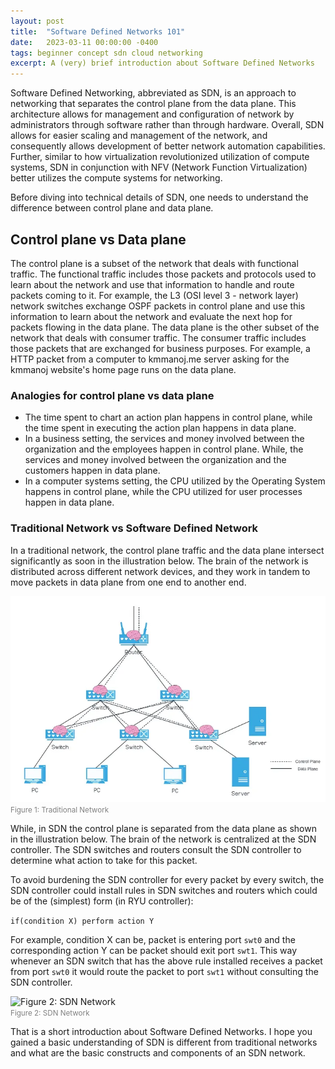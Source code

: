```yaml
---
layout: post
title:  "Software Defined Networks 101"
date:   2023-03-11 00:00:00 -0400
tags: beginner concept sdn cloud networking
excerpt: A (very) brief introduction about Software Defined Networks
---
```


Software Defined Networking, abbreviated as SDN, is an approach to networking that separates the control plane from the data plane. This architecture allows for management and configuration of network by administrators through software rather than through hardware. Overall, SDN allows for easier scaling and management of the network, and consequently allows development of better network automation capabilities. Further, similar to how virtualization revolutionized utilization of compute systems, SDN in conjunction with NFV (Network Function Virtualization) better utilizes the compute systems for networking.

Before diving into technical details of SDN, one needs to understand the difference between control plane and data plane.

## Control plane vs Data plane

The control plane is a subset of the network that deals with functional traffic. The functional traffic includes those packets and protocols used to learn about the network and use that information to handle and route packets coming to it. For example, the L3 (OSI level 3 - network layer) network switches exchange OSPF packets in control plane and use this information to learn about the network and evaluate the next hop for packets flowing in the data plane. The data plane is the other subset of the network that deals with consumer traffic. The consumer traffic includes those packets that are exchanged for business purposes. For example, a HTTP packet from a computer to kmmanoj.me server asking for the kmmanoj website's home page runs on the data plane.

### Analogies for control plane vs data plane

* The time spent to chart an action plan happens in control plane, while the time spent in executing the action plan happens in data plane.
* In a business setting, the services and money involved between the organization and the employees happen in control plane. While, the services and money involved between the organization and the customers happen in data plane.
* In a computer systems setting, the CPU utilized by the Operating System happens in control plane, while the CPU utilized for user processes happen in data plane.

### Traditional Network vs Software Defined Network

In a traditional network, the control plane traffic and the data plane intersect significantly as soon in the illustration below. The brain of the network is distributed across different network devices, and they work in tandem to move packets in data plane from one end to another end.

![Figure 1: Traditional Network](/assets/img/sdn101/traditional.png)
<br/><small style="color: gray">Figure 1: Traditional Network</small><br/>

While, in SDN the control plane is separated from the data plane as shown in the illustration below. The brain of the network is centralized at the SDN controller. The SDN switches and routers consult the SDN controller to determine what action to take for this packet.

To avoid burdening the SDN controller for every packet by every switch, the SDN controller could install rules in SDN switches and routers which could be of the (simplest) form (in RYU controller):

```if(condition X) perform action Y```

For example, condition X can be, packet is entering port `swt0` and the corresponding action Y can be packet should exit port `swt1`. This way whenever an SDN switch that has the above rule installed receives a packet from port `swt0` it would route the packet to port `swt1` without consulting the SDN controller.

![Figure 2: SDN Network](/assets/img/sdn101/sdn.png)
<br/><small style="color: gray">Figure 2: SDN Network</small><br/>

That is a short introduction about Software Defined Networks. I hope you gained a basic understanding of SDN is different from traditional networks and what are the basic constructs and components of an SDN network.